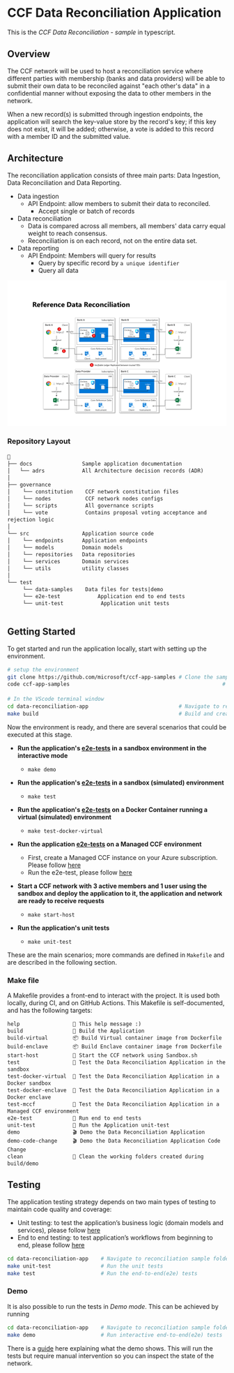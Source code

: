 # CCF Data Reconciliation Application

This is the _CCF Data Reconciliation - sample_ in typescript.

## Overview

The CCF network will be used to host a reconciliation service where different parties with membership (banks and data providers) will be able to submit their own data to be reconciled against "each other's data" in a confidential manner without exposing the data to other members in the network.

When a new record(s) is submitted through ingestion endpoints, the application will search the key-value store by the record's key; if this key does not exist, it will be added; otherwise, a vote is added to this record with a member ID and the submitted value.

## Architecture

The reconciliation application consists of three main parts: Data Ingestion, Data Reconciliation and Data Reporting.

- Data ingestion
  - API Endpoint: allow members to submit their data to reconciled.
    - Accept single or batch of records
- Data reconciliation
  - Data is compared across all members, all members' data carry equal weight to reach consensus.
  - Reconciliation is on each record, not on the entire data set.
- Data reporting
  - API Endpoint: Members will query for results
    - Query by specific record by `a unique identifier`
    - Query all data

![architecture diagram](./docs/images/architecture.png)

### Repository Layout

```text
📂
├── docs                Sample application documentation
│   └── adrs            All Architecture decision records (ADR)
│
├── governance
│    └── constitution    CCF network constitution files
│    └── nodes           CCF network nodes configs
│    └── scripts         All governance scripts
│    └── vote            Contains proposal voting acceptance and rejection logic
│
└── src                 Application source code
│    └── endpoints      Application endpoints
│    └── models         Domain models
│    └── repositories   Data repositories
│    └── services       Domain services
│    └── utils          utility classes
│
└── test
     └── data-samples    Data files for tests|demo
     └── e2e-test            Application end to end tests
     └── unit-test            Application unit tests


```

## Getting Started

To get started and run the application locally, start with setting up the environment.

```bash
# setup the environment
git clone https://github.com/microsoft/ccf-app-samples # Clone the samples repository
code ccf-app-samples                                                 # open samples repository in Visual studio code

# In the VScode terminal window
cd data-reconciliation-app                             # Navigate to reconciliation sample folder
make build                                             # Build and create the application deployment bundle
```

Now the environment is ready, and there are several scenarios that could be executed at this stage.

- **Run the application's [e2e-tests](./test/test.sh) in a sandbox environment in the interactive mode**

  - `make demo`

- **Run the application's [e2e-tests](./test/test.sh) in a sandbox (simulated) environment**

  - `make test`

- **Run the application's [e2e-tests](./test/test.sh) on a Docker Container running a virtual (simulated) environment**

  - `make test-docker-virtual`

- **Run the application [e2e-tests](./test/test.sh) on a Managed CCF environment**

  - First, create a Managed CCF instance on your Azure subscription. Please follow [here](https://github.com/microsoft/ccf-app-samples/tree/main/deploy#deploying-the-ccf-samples)
  - Run the e2e-test, please follow [here](https://github.com/microsoft/ccf-app-samples/tree/main/deploy#deploying-a-ccf-application-to-azure-managed-ccf)

- **Start a CCF network with 3 active members and 1 user using the sandbox and deploy the application to it, the application and network are ready to receive requests**

  - `make start-host`

- **Run the application's unit tests**
  - `make unit-test`

These are the main scenarios; more commands are defined in `Makefile` and are described in the following section.

### Make file

A Makefile provides a front-end to interact with the project. It is used both locally, during CI, and on GitHub Actions. This Makefile is self-documented, and has the following targets:

```text
help                 💬 This help message :)
build                🔨 Build the Application
build-virtual        📦 Build Virtual container image from Dockerfile
build-enclave        📦 Build Enclave container image from Dockerfile
start-host           🏃 Start the CCF network using Sandbox.sh
test                 🧪 Test the Data Reconciliation Application in the sandbox
test-docker-virtual  🧪 Test the Data Reconciliation Application in a Docker sandbox
test-docker-enclave  🧪 Test the Data Reconciliation Application in a Docker enclave
test-mccf            🧪 Test the Data Reconciliation Application in a Managed CCF environment
e2e-test             🧪 Run end to end tests
unit-test            🧪 Run the Application unit-test
demo                 🎬 Demo the Data Reconciliation Application
demo-code-change     🎬 Demo the Data Reconciliation Application Code Change
clean                🧹 Clean the working folders created during build/demo
```

## Testing

The application testing strategy depends on two main types of testing to maintain code quality and coverage:

- Unit testing: to test the application’s business logic (domain models and services), please follow [here](./test/README.md#unit-testing)
- End to end testing: to test application’s workflows from beginning to end, please follow [here](./test/README.md#end-to-end-testing)

```bash
cd data-reconciliation-app    # Navigate to reconciliation sample folder
make unit-test                # Run the unit tests
make test                     # Run the end-to-end(e2e) tests
```

### Demo

It is also possible to run the tests in _Demo mode_. This can be achieved by running

```bash
cd data-reconciliation-app    # Navigate to reconciliation sample folder
make demo                     # Run interactive end-to-end(e2e) tests
```

There is a [guide](./docs/demo-guidance.md) here explaining what the demo shows. This will run the tests but require manual intervention so you can inspect the state of the network.
